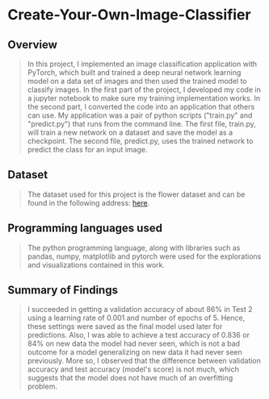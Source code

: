 # Create-Your-Own-Image-Classifier
## Overview
> In this project, I implemented an image classification application with PyTorch, which built and trained a deep neural network learning model on a data set of images and then used the trained model to classify images. In the first part of the project, I developed my code in a jupyter notebook to make sure my training implementation works. In the second part, I converted the code into an application that others can use. My application was a pair of python scripts ("train.py" and "predict.py") that runs from the command line. The first file, train.py, will train a new network on a dataset and save the model as a checkpoint. The second file, predict.py, uses the trained network to predict the class for an input image. 

## Dataset
> The dataset used for this project is the flower dataset and can be found in the following address: [here]('https://s3.amazonaws.com/content.udacity-data.com/nd089/flower_data.tar.gz').

## Programming languages used
> The python programming language, along with libraries such as pandas, numpy, matplotlib and pytorch were used for the explorations and visualizations contained in this work. 

## Summary of Findings
> I succeeded in getting a validation accuracy of about 86% in Test 2 using a learning rate of 0.001 and number of epochs of 5. Hence, these settings were saved as the final model used later for predictions.
> Also, I was able to achieve a test accuracy of 0.836 or 84% on new data the model had never seen, which is not a bad outcome for a model generalizing on new data it had never seen previously. More so, I observed that the difference between validation accuracy and test accuracy (model's score) is not much, which suggests that the model does not have much of an overfitting problem.
